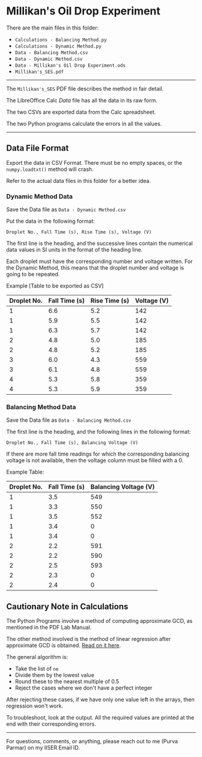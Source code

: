 # Millikan's Oil Drop Experiment

There are the main files in this folder:

- `Calculations - Balancing Method.py`
- `Calculations - Dynamic Method.py`
- `Data - Balancing Method.csv`
- `Data - Dynamic Method.csv`
- `Data - Millikan's Oil Drop Experiment.ods`
- `Millikan's_SES.pdf`

---
The `Millikan's_SES` PDF file describes the method in fair detail. 

The LibreOffice Calc *Data* file has all the data in its raw form. 

The two CSVs are exported data from the Calc spreadsheet.

The two Python programs calculate the errors in all the values.

___

## Data File Format

Export the data in CSV Format. There must be no empty spaces, or the `numpy.loadtxt()` method will crash.

Refer to the actual data files in this folder for a better idea.

### Dynamic Method Data

Save the Data file as `Data - Dynamic Method.csv`

Put the data in the following format:

```Droplet No., Fall Time (s), Rise Time (s), Voltage (V)```

The first line is the heading, and the successive lines contain the numerical data values in SI units in the format of the heading line.

Each droplet must have the corresponding number and voltage written.
For the Dynamic Method, this means that the droplet number and voltage is going to be repeated.

Example [Table to be exported as CSV]

| Droplet No. | Fall Time (s) | Rise Time (s) | Voltage (V) |
| ----------- | ------------- | ------------- | ----------- |
| 1 | 6.6 | 5.2 | 142 |
| 1 | 5.9 | 5.5 | 142 |
| 1 | 6.3 | 5.7 | 142 |
| 2 | 4.8 | 5.0 | 185 |
| 2 | 4.8 | 5.2 | 185 |
| 3 | 6.0 | 4.3 | 559 |
| 3 | 6.1 | 4.8 | 559 |
| 4 | 5.3 | 5.8 | 359 |
| 4 | 5.3 | 5.9 | 359 |

### Balancing Method Data

Save the Data file as `Data - Balancing Method.csv`

The first line is the heading, and the following lines in the following format:

`Droplet No., Fall Time (s), Balancing Voltage (V)`

If there are more fall time readings for which the corresponding balancing voltage is not available, then the voltage column must be filled with a 0.

Example Table:

| Droplet No. | Fall Time (s) | Balancing Voltage (V) |
| ----------- | ------------- | --------------------- |
| 1 | 3.5 | 549 |
| 1 | 3.3 | 550 |
| 1 | 3.5 | 552 |
| 1 | 3.4 | 0 |
| 1 | 3.4 | 0 |
| 2 | 2.2 | 591 |
| 2 | 2.2 | 590 |
| 2 | 2.5 | 593 |
| 2 | 2.3 | 0 |
| 2 | 2.4 | 0 |


## Cautionary Note in Calculations

The Python Programs involve a method of computing approximate GCD, as mentioned in the PDF Lab Manual.

The other method involved is the method of linear regression after approximate GCD is obtained. [Read on it here](https://stackoverflow.com/questions/445113/approximate-greatest-common-divisor).

The general algorithm is:

- Take the list of `ne`
- Divide them by the lowest value
- Round these to the nearest multiple of 0.5
- Reject the cases where we don't have a perfect integer

After rejecting these cases, if we have only one value left in the arrays, then regression won't work. 

To troubleshoot, look at the output. All the required values are printed at the end with their corresponding errors. 

---

For questions, comments, or anything, please reach out to me (Purva Parmar) on my IISER Email ID.